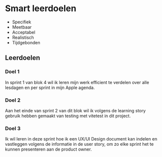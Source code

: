 # Smart leerdoelen
- Specifiek
- Meetbaar
- Acceptabel
- Realistisch 
- Tijdgebonden


## Leerdoelen 
### Doel 1
In sprint 1 van blok 4 wil ik leren mijn werk efficient te verdelen over alle lesdagen en per sprint in mijn Apple agenda. 

### Doel 2
Aan het einde van sprint 2 van dit blok wil ik volgens de learning story gebruik hebben gemaakt van testing met vitetest in dit project. 

### Doel 3
Ik wil leren in deze sprint hoe ik een UX/UI Design document kan indelen en vastleggen volgens de informatie in de user story, om zo elke sprint het te kunnen presenteren aan de product owner.
